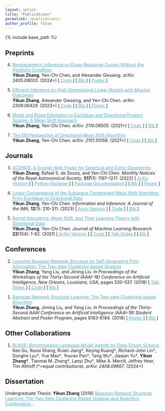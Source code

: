 ```yaml
---
layout: splash
title: "Publications"
permalink: /publications/
author_profile: false
---
```


<!--{% if author.googlescholar %}
  See the citation statistics on <a href="{{author.googlescholar}}" style="color: #52adc8; text-decoration=underline">my Google Scholar profile</a>.
{% endif %}
-->

{% include base_path %}

<!--{% for post in site.publications reversed %}
  {% include archive-single.html %}
{% endfor %}
-->

## Preprints

4. <A href="http://arxiv.org/abs/2405.09003" style="color: #52adc8; text-decoration=underline"> Nonparametric Inference on Dose-Response Curves Without the Positivity Condition </A> <br/>
    **Yikun Zhang**, Yen-Chi Chen, and Alexander Giessing. _arXiv: 2405.09003_. (2024+) [<A href="https://github.com/zhangyk8/npDoseResponse" style="color: #52adc8; text-decoration=underline"> Code </A>] [<A href="https://zhangyk8.github.io/publications/bib_files/npDR2024.bib" style="color: #52adc8; text-decoration=underline"> Bib </A>] [<A href="https://zhangyk8.github.io/publications/NonpDoseResponse.pdf" style="color: #52adc8; text-decoration=underline"> Poster </A>]

3. <A href="https://arxiv.org/abs/2309.06429" style="color: #52adc8; text-decoration=underline"> Efficient Inference on High-Dimensional Linear Models with Missing Outcomes </A> <br/>
    **Yikun Zhang**, Alexander Giessing, and Yen-Chi Chen. _arXiv: 2309.06429_. (2023+) [<A href="https://github.com/zhangyk8/Debias-Infer" style="color: #52adc8; text-decoration=underline"> Code </A>] [<A href="https://zhangyk8.github.io/publications/bib_files/DebiasInfer2023.bib" style="color: #52adc8; text-decoration=underline"> Bib </A>] [<A href="https://zhangyk8.github.io/publications/Debiased_Inf_Poster_Biostat.pdf" style="color: #52adc8; text-decoration=underline"> Poster </A>]

2. <A href="https://arxiv.org/abs/2110.08505" style="color: #52adc8; text-decoration=underline"> Mode and Ridge Estimation in Euclidean and Directional Product Spaces: A Mean Shift Approach </A> <br/>
    **Yikun Zhang**, Yen-Chi Chen. _arXiv: 2110.08505_. (2021+) [<A href="https://github.com/zhangyk8/ProdSCMS" style="color: #52adc8; text-decoration=underline"> Code </A>] [<A href="https://zhangyk8.github.io/publications/bib_files/DLSCMSProd2021.bib" style="color: #52adc8; text-decoration=underline"> Bib </A>]

1. <A href="https://arxiv.org/abs/2101.10058" style="color: #52adc8; text-decoration=underline"> The EM Perspective of Directional Mean Shift Algorithm </A> <br/>
    **Yikun Zhang**, Yen-Chi Chen. _arXiv: 2101.10058_. (2021+) [<A href="https://github.com/zhangyk8/DirMS/tree/main/DMS_EM" style="color: #52adc8; text-decoration=underline"> Code </A>] [<A href="https://zhangyk8.github.io/publications/bib_files/DMS_EM2021.bib" style="color: #52adc8; text-decoration=underline"> Bib </A>]

## Journals

3. <A href="https://doi.org/10.1093/mnras/stac2504" style="color: #52adc8; text-decoration=underline"> SCONCE: A Cosmic Web Finder for Spherical and Conic Geometries </A> <br/>
    **Yikun Zhang**, Rafael S. de Souza, and Yen-Chi Chen. _Monthly Notices of the Royal Astronomical Society_, **517**(1): 1197–1217. (2022) [<A href="https://arxiv.org/abs/2207.07001" style="color: #52adc8; text-decoration=underline"> ArXiv Version </A>] [<A href="https://pypi.org/project/sconce-scms/0.1.2/" style="color: #52adc8; text-decoration=underline"> Python Package </A>] [<A href="https://sconce-scms.readthedocs.io/en/latest/" style="color: #52adc8; text-decoration=underline"> Package Documentation </A>] [<A href="https://zhangyk8.github.io/publications/bib_files/SCONCE2022.bib" style="color: #52adc8; text-decoration=underline"> Bib </A>] [<A href="https://zhangyk8.github.io/publications/Cosmic_Web_Poster.pdf" style="color: #52adc8; text-decoration=underline"> Poster </A>]

2. <A href="https://doi.org/10.1093/imaiai/iaac005" style="color: #52adc8; text-decoration=underline"> Linear Convergence of the Subspace Constrained Mean Shift Algorithm: From Euclidean to Directional Data </A> <br/>
    **Yikun Zhang**, Yen-Chi Chen. _Information and Inference: A Journal of the IMA_, **12**(1): 210-311. (2023) [<A href="https://arxiv.org/abs/2104.14977" style="color: #52adc8; text-decoration=underline"> Arxiv Version </A>] [<A href="https://github.com/zhangyk8/EuDirSCMS" style="color: #52adc8; text-decoration=underline"> Code </A>] [<A href="https://zhangyk8.github.io/publications/bib_files/DirSCMS2021.bib" style="color: #52adc8; text-decoration=underline"> Bib </A>]

1. <A href="https://jmlr.org/papers/v22/20-1194.html" style="color: #52adc8; text-decoration=underline"> Kernel Smoothing, Mean Shift, and Their Learning Theory with Directional Data </A> <br/>
    **Yikun Zhang**, Yen-Chi Chen. _Journal of Machine Learning Research_ **22**(154): 1-92. (2021) [<A href="https://arxiv.org/abs/2010.13523" style="color: #52adc8; text-decoration=underline"> ArXiv Version </A>] [<A href="https://github.com/zhangyk8/DirMS" style="color: #52adc8; text-decoration=underline"> Code </A>] [<A href="https://zhangyk8.github.io/talks/DirMS_Slides.pdf" style="color: #52adc8; text-decoration=underline"> Talk Slides </A>] [<A href="https://zhangyk8.github.io/publications/bib_files/DirMS2020.bib" style="color: #52adc8; text-decoration=underline"> Bib </A>]

## Conferences

2. <A href="https://zhangyk8.github.io/publications/AAAIWorkshop.pdf" style="color: #52adc8; text-decoration=underline"> Learning Bayesian Network Structure by Self-Generating Prior Information: The Two-step Clustering-based Strategy </A> <br/>
    **Yikun Zhang**, Yang Liu, and Jiming Liu. _In Proceedings of the Workshops of the Thirty-Second (AAAI-18) Conference on Artificial Intelligence, New Orleans, Louisiana, USA_, pages 530-537. (2018) [<A href="https://zhangyk8.github.io/publications/Workshop_Talk.pdf" style="color: #52adc8; text-decoration=underline"> Talk Slides </A>] [<A href="https://github.com/zhangyk8/TSCB-strategy" style="color: #52adc8; text-decoration=underline"> Code </A>] [<A href="https://zhangyk8.github.io/publications/bib_files/BN_long2018.bib" style="color: #52adc8; text-decoration=underline"> Bib </A>]
<!---
https://aaai.org/ocs/index.php/WS/AAAIW18/paper/view/17111/
-->

1. <A href="https://zhangyk8.github.io/publications/AAAIStudentAbstract.pdf" style="color: #52adc8; text-decaration=underline"> Bayesian Network Structure Learning: The Two-step Clustering-based Algorithm </A> <br/>
    **Yikun Zhang**, Jiming Liu, and Yang Liu. _In Proceedings of the Thirty-Second AAAI Conference on Artificial Intelligence (AAAI-18) Student Abstract and Poster Program_, pages 8183-8184. (2018) [<A href="https://zhangyk8.github.io/publications/poster_SA.pdf" style="color: #52adc8; text-decoration=underline"> Poster </A>] [<A href="https://zhangyk8.github.io/publications/bib_files/BN_short2018.bib" style="color: #52adc8; text-decoration=underline"> Bib </A>]

## Other Collaborations

1. <A href="https://arxiv.org/abs/2408.09667" style="color: #52adc8; text-decoration=underline"> BLADE: Benchmarking Language Model Agents for Data-Driven Science </A> <br/>
   Ken Gu, Ruoxi Shang, Ruien Jiang<span>&#8224;</span>, Keying Kuang<span>&#8224;</span>, Richard-John Lin<span>&#8224;</span>, Donghe Lyu<span>&#8224;</span>, Yue Mao<span>&#8224;</span>, Youran Pan<span>&#8224;</span>, Teng Wu<span>&#8224;</span>, Jiaqian Yu<span>&#8224;</span>, **Yikun Zhang<span>&#8224;</span>**, Tianmai M. Zhang<span>&#8224;</span>, Lanyi Zhu<span>&#8224;</span>, Mike A. Merrill, Jeffrey Heer, Tim Althoff (<span>&#8224;</span>=equal contributions). _arXiv: 2408.09667_. (2024+) 

## Dissertation

  Undergraduate Thesis: **Yikun Zhang** (2018) <A href="https://zhangyk8.github.io/publications/Thesis.pdf" style="color: #52adc8; text-decoration=underline"> Bayesian Network Structure Learning: The Two-Step Clustering-Based Strategy and Algorithm Combination </A>.

<!--
## Technical Report

1. **Yikun Zhang**, Fengjie Chen (2019) <A href="https://zhangyk8.github.io/portfolio/Lecture_Notes/STAT548_Report.pdf" style="color: #52adc8; text-decoration=underline"> Overlapping Community Detection via Edge-Space Representation </A>.
-->

